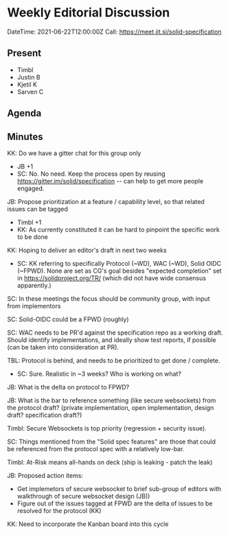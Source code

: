 # Weekly Editorial Discussion

DateTime: 2021-06-22T12:00:00Z
Call: https://meet.jit.si/solid-specification


## Present

- Timbl
- Justin B
- Kjetil K
- Sarven C

## Agenda




## Minutes

KK: Do we have a gitter chat for this group only
- JB +1
- SC: No. No need. Keep the process open by reusing https://gitter.im/solid/specification -- can help to get more people engaged.

JB: Propose prioritization at a feature / capability level, so that related issues can be tagged
- Timbl +1
- KK: As currently constituted it can be hard to pinpoint the specific work to be done

KK: Hoping to deliver an editor's draft in next two weeks
- SC: KK referring to specifically Protocol (~WD), WAC (~WD), Solid OIDC (~FPWD). None are set as CG's goal besides "expected completion" set in https://solidproject.org/TR/ (which did not have wide consensus apparently.)

SC: In these meetings the focus should be community group, with input from implementors

SC: Solid-OIDC could be a FPWD (roughly)

SC: WAC needs to be PR'd against the specification repo as a working draft. Should identify implementations, and ideally show test reports, if possible (can be taken into consideration at PR).

TBL: Protocol is behind, and needs to be prioritized to get done / complete.
- SC: Sure. Realistic in ~3 weeks? Who is working on what?

JB: What is the delta on protocol to FPWD?

JB: What is the bar to reference something (like secure websockets) from the protocol draft? (private implementation, open implementation, design draft? specification draft?)

Timbl: Secure Websockets is top priority (regression + security issue).

SC: Things mentioned from the "Solid spec features" are those that could be referenced from the protocol spec with a relatively low-bar.

Timbl: At-Risk means all-hands on deck (ship is leaking - patch the leak)

JB: Proposed action items: 
- Get implemetors of secure websocket to brief sub-group of editors with walkthrough of secure websocket design (JB))
- Figure out of the issues tagged at FPWD are the delta of issues to be resolved for the protocol (KK)

KK: Need to incorporate the Kanban board into this cycle


